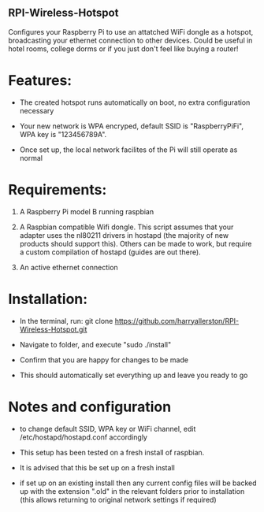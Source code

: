 RPI-Wireless-Hotspot
--------------------

Configures your Raspberry Pi to use an attatched WiFi dongle as a hotspot,
broadcasting your ethernet connection to other devices. Could be useful in hotel rooms, college dorms
or if you just don't feel like buying a router!


Features:
=========

* The created hotspot runs automatically on boot, no extra configuration necessary

* Your new network is WPA encryped, default SSID is "RaspberryPiFi", WPA key
  is "123456789A".

* Once set up, the local network facilites of the Pi will still operate as 
  normal

Requirements:
=============

1. A Raspberry Pi model B running raspbian

2. A Raspbian compatible Wifi dongle. This script assumes that your adapter uses the nl80211 drivers in hostapd (the majority of new products should support this). Others can be made to work, but require a custom compilation of hostapd (guides are out there).

3. An active ethernet connection


Installation:
=============

* In the terminal, run:
    git clone https://github.com/harryallerston/RPI-Wireless-Hotspot.git

* Navigate to folder, and execute "sudo ./install"

* Confirm that you are happy for changes to be made

* This should automatically set everything up and leave you ready to go


Notes and configuration
=======================

* to change default SSID, WPA key or WiFi channel, edit /etc/hostapd/hostapd.conf accordingly

* This setup has been tested on a fresh install of raspbian.

* It is advised that this be set up on a fresh install

* if set up on an existing install then any current config files will be backed up with the extension ".old" in the       relevant folders prior to installation (this allows returning to original network settings if required)

